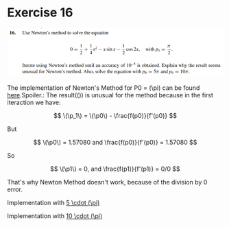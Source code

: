 # Exercise 16

![ex16](image.png)

The implementation of Newton's Method for P0 = \(\pi\) can be found [here](ex16a.c).Spoiler.: The result(\(\)) is unusual for the method because in the first iteraction we have:

$$
\(\p_1\) = \(\p0\) - \frac{f(p0)}{f'(p0)}
$$

But 

$$
\(\p0\) = 1.57080 and \frac{f(p0)}{f'(p0)} = 1.57080
$$

So 

$$
\(\p1\) = 0, and \frac{f(p1)}{f'(p1)} = 0/0 
$$

That's why Newton Method doesn't work, because of the division by 0 error.



Implementation with [5 \cdot \(\pi\)](ex16b.c)

Implementation with [10 \cdot \(\pi\)](ex16c.c)
